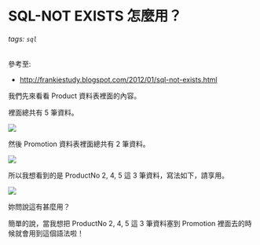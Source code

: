 # SQL-NOT EXISTS 怎麼用？
###### tags: `sql`
 參考至:
  - http://frankiestudy.blogspot.com/2012/01/sql-not-exists.html

我們先來看看 Product 資料表裡面的內容。

裡面總共有 5 筆資料。

![](https://lh5.googleusercontent.com/sxocvOJK2aSEW9aHAft70Ivi-2cmpsPmQB0V1cf2beNXegJhjZXcu9p3gcs74awSQBE5WS21E1pmYSwitQq4oVdtOfHbCKpSQ-HZMqGoYVbn5f3bYxcaBanKgMUkQ1ja_Ccq-9oC)

然後 Promotion 資料表裡面總共有 2 筆資料。

![](https://lh4.googleusercontent.com/Dp6nzeZkFhkXyO80o8qDMu62WU3yJphHpTJLZ05ByyaNLSxFZLDz65PHcPdFjYc16b9S6b2XI_nl-VDHvbfzaDl-78Z942kjXtn8T4w_G4qiMpWR2vcRrSl4f_ads4OPNWJoKJhC)

所以我想看到的是 ProductNo 2, 4, 5 這 3 筆資料，寫法如下，請享用。

![](https://lh6.googleusercontent.com/l0TZf-ASdIIbZdyqtXvphwITS5__m9F6hvU8yhblNJtGj_JfQrpxv5iKAEcNmav6FD3NE71VIXgSiXQTU9096x3N5-7YdBHlXlo5HkVaX5vypPc8OUcvXM_ICSgoGkllHepGEE31)

妳問說這有甚麼用？

簡單的說，當我想把 ProductNo 2, 4, 5 這 3 筆資料塞到 Promotion 裡面去的時候就會用到這個語法啦！